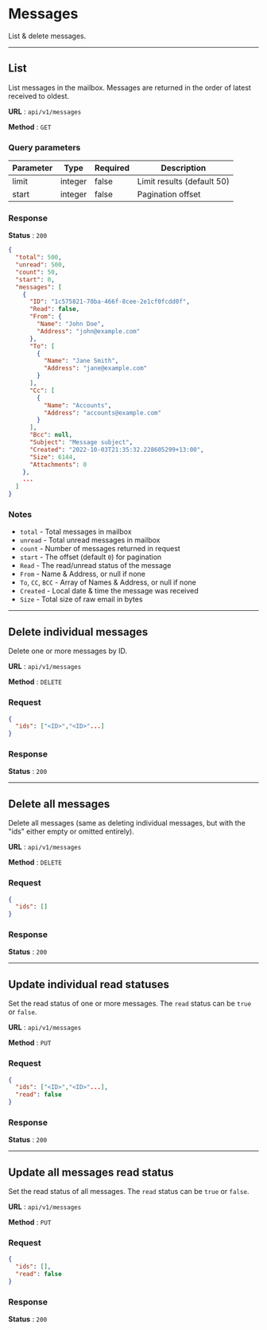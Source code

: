 # Messages

List & delete messages.


---
## List

List messages in the mailbox. Messages are returned in the order of latest received to oldest.

**URL** : `api/v1/messages`

**Method** : `GET`


### Query parameters

| Parameter | Type    | Required | Description                |
|-----------|---------|----------|----------------------------|
| limit     | integer | false    | Limit results (default 50) |
| start     | integer | false    | Pagination offset          |


### Response

**Status** : `200`

```json
{
  "total": 500,
  "unread": 500,
  "count": 50,
  "start": 0,
  "messages": [
    {
      "ID": "1c575821-70ba-466f-8cee-2e1cf0fcdd0f",
      "Read": false,
      "From": {
        "Name": "John Doe",
        "Address": "john@example.com"
      },
      "To": [
        {
          "Name": "Jane Smith",
          "Address": "jane@example.com"
        }
      ],
      "Cc": [
        {
          "Name": "Accounts",
          "Address": "accounts@example.com"
        }
      ],
      "Bcc": null,
      "Subject": "Message subject",
      "Created": "2022-10-03T21:35:32.228605299+13:00",
      "Size": 6144,
      "Attachments": 0
    },
    ...
  ]
}
```

### Notes

- `total` - Total messages in mailbox
- `unread` - Total unread messages in mailbox
- `count` - Number of messages returned in request
- `start` - The offset (default `0`) for pagination
- `Read` - The read/unread status of the message
- `From` - Name & Address, or null if none
- `To`, `CC`, `BCC` - Array of Names & Address, or null if none
- `Created` - Local date & time the message was received
- `Size` - Total size of raw email in bytes


---
## Delete individual messages

Delete one or more messages by ID.

**URL** : `api/v1/messages`

**Method** : `DELETE`

### Request

```json
{
  "ids": ["<ID>","<ID>"...]
}
```

### Response

**Status** : `200`


---
## Delete all messages

Delete all messages (same as deleting individual messages, but with the "ids" either empty or omitted entirely).

**URL** : `api/v1/messages`

**Method** : `DELETE`

### Request

```json
{
  "ids": []
}
```

### Response

**Status** : `200`


---
## Update individual read statuses

Set the read status of one or more messages. 
The `read` status can be `true` or `false`.

**URL** : `api/v1/messages`

**Method** : `PUT`

### Request

```json
{
  "ids": ["<ID>","<ID>"...],
  "read": false
}
```

### Response

**Status** : `200`

---
## Update all messages read status

Set the read status of all messages. 
The `read` status can be `true` or `false`.

**URL** : `api/v1/messages`

**Method** : `PUT`

### Request

```json
{
  "ids": [],
  "read": false
}
```

### Response

**Status** : `200`
